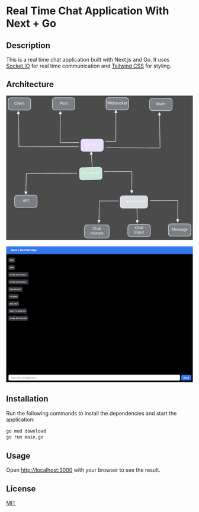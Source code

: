 # Real Time Chat Application With Next + Go

## Description

This is a real time chat application built with Next.js and Go. It uses [Socket.IO](https://socket.io/) for real time communication and [Tailwind CSS](https://tailwindcss.com/) for styling.

## Architecture

[![Architecture](./images/chat-go-arch.svg)](./images/chat-go-arch.svg)

[![Chat Application](./images/app.png)](./images/app.png)

## Installation

Run the following commands to install the dependencies and start the application:

```bash
go mod download
go run main.go
```

## Usage

Open [http://localhost:3000](http://localhost:3000) with your browser to see the result.

## License

[MIT](https://choosealicense.com/licenses/mit/)